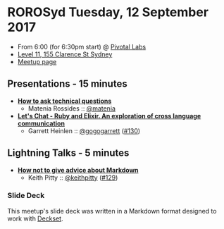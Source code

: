# ROROSyd Tuesday, 12 September 2017

- From 6:00 (for 6:30pm start) @ [Pivotal Labs][]
- [Level 11, 155 Clarence St Sydney][]
- [Meetup page][]

## Presentations - 15 minutes

- **[How to ask technical questions][]**
  - Matenia Rossides :: [@matenia][]
- **[Let's Chat - Ruby and Elixir. An exploration of cross language communication][]**
  - Garrett Heinlen :: [@gogogarrett][] ([#130][])

## Lightning Talks - 5 minutes

- **[How not to give advice about Markdown][]**
  - Keith Pitty :: [@keithpitty][] ([#129][])

### Slide Deck

This meetup's slide deck was written in a Markdown format designed to work with
[Deckset][].

[How to ask technical questions]: https://speakerdeck.com/matenia/how-to-ask-technical-questions
[@matenia]: https://twitter.com/matenia
[Let's Chat - Ruby and Elixir. An exploration of cross language communication]: https://speakerdeck.com/gogogarrett/lets-chat
[@gogogarrett]: https://twitter.com/gogogarrett
[#130]: https://github.com/rails-oceania/roro/issues/130
[How not to give advice about Markdown]: https://speakerdeck.com/keithpitty/how-not-to-give-advice-about-markdown
[@keithpitty]: https://twitter.com/keithpitty
[#129]: https://github.com/rails-oceania/roro/issues/129
[Pivotal Labs]: https://pivotal.io/locations/sydney
[Level 11, 155 Clarence St Sydney]: https://goo.gl/maps/k6v9wdomLWF2
[Meetup page]: https://www.meetup.com/Ruby-On-Rails-Oceania-Sydney/events/wfzqbmywmbqb/
[Deckset]: https://www.decksetapp.com/
